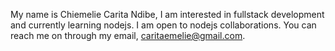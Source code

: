 My name is Chiemelie Carita Ndibe, I am interested in fullstack development and currently learning nodejs. I am open to nodejs collaborations. You can reach me on through my email, caritaemelie@gmail.com.

<!---
Caritajoe18/Caritajoe18 is a ✨ special ✨ repository because its `README.md` (this file) appears on your GitHub profile.
You can click the Preview link to take a look at your changes.
--->
